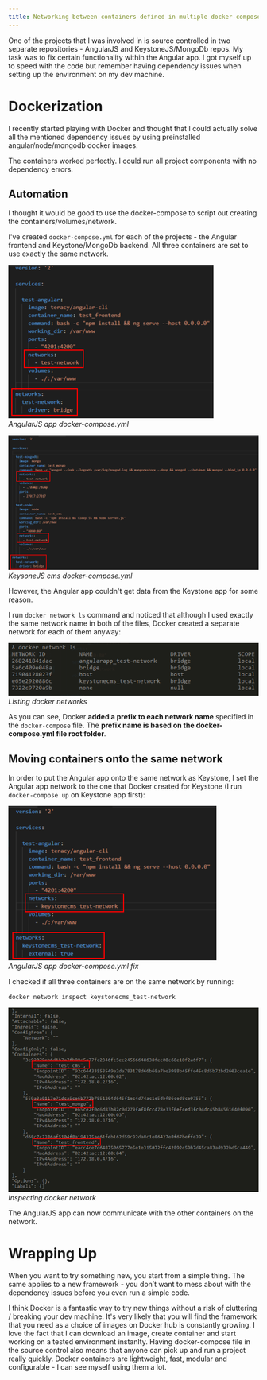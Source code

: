 ```yaml
---
title: Networking between containers defined in multiple docker-compose.yml files
---
```


One of the projects that I was involved in is source controlled in two separate repositories - AngularJS and KeystoneJS/MongoDb repos. My task was to fix certain functionality within the Angular app. I got myself up to speed with the code but remember having dependency issues when setting up the environment on my dev machine.


# Dockerization

I recently started playing with Docker and thought that I could actually solve all the mentioned dependency issues by using preinstalled angular/node/mongodb docker images.

The containers worked perfectly. I could run all project components with no dependency errors.

## Automation

I thought it would be good to use the docker-compose to script out creating the containers/volumes/network.

I've created `docker-compose.yml` for each of the projects - the Angular frontend and Keystone/MongoDb backend. All three containers are set to use exactly the same network.

![AngularJS app docker-compose.yml](/img/content/posts/2018/2018-01-30-docker-compose-yml-angularapp.png "AngularJS app docker-compose.yml")  
*AngularJS app docker-compose.yml*

![KeysoneJS cms docker-compose.yml](/img/content/posts/2018/2018-01-30-docker-compose-yml-keystonecms.png "KeysoneJS cms docker-compose.yml")  
*KeysoneJS cms docker-compose.yml*

However, the Angular app couldn't get data from the Keystone app for some reason.

I run `docker network ls` command and noticed that although I used exactly the same network name in both of the files, Docker created a separate network for each of them anyway:

![Listing docker network](/img/content/posts/2018/2018-01-30-docker-network-ls.png "Listing docker networks")  
*Listing docker networks*

As you can see, Docker **added a prefix to each network name** specified in the `docker-compose` file. The **prefix name is based on the docker-compose.yml file root folder**.

## Moving containers onto the same network

In order to put the Angular app onto the same network as Keystone, I set the Angular app network to the one that Docker created for Keystone (I run `docker-compose up` on Keystone app first):

![AngularJS app docker-compose.yml fix](/img/content/posts/2018/2018-01-30-docker-compose-yml-angularapp-fix.png "AngularJS app docker-compose.yml fix")  
*AngularJS app docker-compose.yml fix*

I checked if all three containers are on the same network by running:
```
docker network inspect keystonecms_test-network
```

![Inspecting docker network](/img/content/posts/2018/2018-01-30-docker-network-inspect.png "Inspecting docker network")
*Inspecting docker network*

The AngularJS app can now communicate with the other containers on the network.


# Wrapping Up

When you want to try something new, you start from a simple thing. The same applies to a new framework - you don’t want to mess about with the dependency issues before you even run a simple code.

I think Docker is a fantastic way to try new things without a risk of cluttering / breaking your dev machine. It's very likely that you will find the framework that you need as a choice of images on Docker hub is constantly growing. I love the fact that I can download an image, create container and start working on a tested environment instanlty. Having docker-compose file in the source control also means that anyone can pick up and run a project really quickly. Docker containers are lightweight, fast, modular and configurable - I can see myself using them a lot.